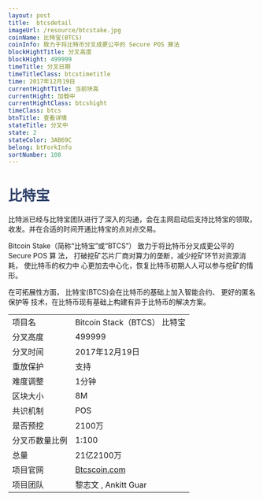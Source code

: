 ```yaml
---
layout: post
title:  btcsdetail
imageUrl: /resource/btcstake.jpg
coinName: 比特宝(BTCS)
coinInfo: 致力于将比特币分叉成更公平的 Secure POS 算法
blockHightTitle: 分叉高度
blockHight: 499999
timeTitle: 分叉日期
timeTitleClass: btcstimetitle
time: 2017年12月19日
currentHightTitle: 当前块高
currentHight: 加载中
currentHightClass: btcshight
timeClass: btcs
btnTitle: 查看详情
stateTitle: 分叉中
state: 2
stateColor: 3AB69C
belong: btForkInfo
sortNumber: 108
---
```

<h1 style="color: #2F416A">比特宝</h1>
<p>比特派已经与比特宝团队进行了深入的沟通，会在主网启动后支持比特宝的领取，收发。并在合适的时间开通比特宝的点对点交易。
</p>
<p>Bitcoin Stake（简称“比特宝”或“BTCS”） 致力于将比特币分叉成更公平的 Secure POS 算
   法， 打破挖矿芯片厂商对算力的垄断，减少挖矿环节对资源消耗， 使比特币的权力中
   心更加去中心化，恢复比特币初期人人可以参与挖矿的情形。
</p>
<p>在可拓展性方面， 比特宝(BTCS)会在比特币的基础上加入智能合约、 更好的匿名保护等
   技术，在比特币现有基础上构建有异于比特币的解决方案。
</p>
<table class="center">
  <tbody>
    <tr>
        <td class="tablehalf">项目名</td>
        <td class="tablehalf">Bitcoin Stack（BTCS） 比特宝</td>
    </tr>
    <tr>
        <td>分叉高度</td>
        <td>499999</td>
    </tr>
    <tr>
        <td>分叉时间</td>
        <td>2017年12月19日</td>
    </tr>
    <tr>
        <td>重放保护</td>
        <td>支持</td>
    </tr>
    <tr>
        <td>难度调整</td>
        <td>1分钟</td>
    </tr>
    <tr>
        <td>区块大小</td>
        <td>8M</td>
    </tr>
    <tr>
        <td>共识机制</td>
        <td>POS</td>
    </tr>
    <tr>
        <td>是否预挖</td>
        <td>2100万</td>
    </tr>
    <tr>
        <td>分叉币数量比例</td>
        <td>1:100</td>
    </tr>
    <tr>
        <td>总量</td>
        <td>21亿2100万</td>
    </tr>
    <tr>
        <td>项目官网</td>
        <td><a href="http://www.Btcscoin.com/" target="_blank">Btcscoin.com</a></td>
    </tr>
    <tr>
        <td>项目团队</td>
        <td>黎志文 , Ankitt Guar</td>
    </tr>
  </tbody>
</table>
